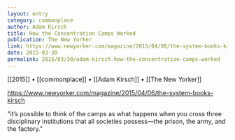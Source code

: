 ```yaml
---
layout: entry
category: commonplace
author: Adam Kirsch
title: How the Concentration Camps Worked
publication: The New Yorker
link: https://www.newyorker.com/magazine/2015/04/06/the-system-books-kirsch
date: 2015-03-30
permalink: 2015/03/30/adam-kirsch-how-the-concentration-camps-worked
---
```


[[2015]] • [[commonplace]] • [[Adam Kirsch]] • [[The New Yorker]]

https://www.newyorker.com/magazine/2015/04/06/the-system-books-kirsch

"it’s possible to think of the camps as what happens when you cross three disciplinary institutions that all societies possess—the prison, the army, and the factory."
